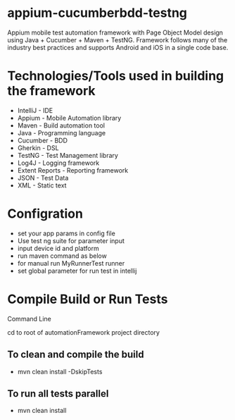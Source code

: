 # appium-cucumberbdd-testng
Appium mobile test automation framework with Page Object Model design using Java + Cucumber + Maven + TestNG.
Framework follows many of the industry best practices and supports Android and iOS in a single code base.

Technologies/Tools used in building the framework
=================================================
- IntelliJ - IDE
- Appium - Mobile Automation library
- Maven - Build automation tool
- Java - Programming language
- Cucumber - BDD
- Gherkin - DSL
- TestNG - Test Management library
- Log4J - Logging framework
- Extent Reports - Reporting framework
- JSON - Test Data
- XML - Static text

Configration
=============
- set your app params in config file
- Use test ng suite for parameter input
- input device id and platform
- run maven command as below
- for manual run MyRunnerTest runner
- set global parameter for run test in intellij



Compile Build or Run Tests
==========================

Command Line

cd to root of automationFramework project directory

To clean and compile the build
-----------------------------
- mvn clean install -DskipTests

To run all tests parallel
------------------------
- mvn clean install  
